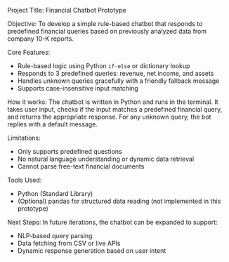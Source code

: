 Project Title: Financial Chatbot Prototype

Objective:
To develop a simple rule-based chatbot that responds to predefined financial queries based on previously analyzed data from company 10-K reports.

Core Features:
- Rule-based logic using Python `if-else` or dictionary lookup
- Responds to 3 predefined queries: revenue, net income, and assets
- Handles unknown queries gracefully with a friendly fallback message
- Supports case-insensitive input matching

How it works:
The chatbot is written in Python and runs in the terminal. It takes user input, checks if the input matches a predefined financial query, and returns the appropriate response. For any unknown query, the bot replies with a default message.

Limitations:
- Only supports predefined questions
- No natural language understanding or dynamic data retrieval
- Cannot parse free-text financial documents

Tools Used:
- Python (Standard Library)
- (Optional) pandas for structured data reading (not implemented in this prototype)

Next Steps:
In future iterations, the chatbot can be expanded to support:
- NLP-based query parsing
- Data fetching from CSV or live APIs
- Dynamic response generation based on user intent
